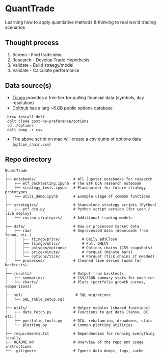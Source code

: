 # QuantTrade
Learning how to apply quantiative methods & thinking to real world trading scenarios 

## Thought process 
1. Screen - Find trade idea
2. Research - Develop Trade Hypothesis
3. Validate - Build straegy/model
4. Validate - Calculate performance

## Data source(s)
- [Tiingo](https://www.tiingo.com/products/stock-api) provides a free tier for pulling financial data (symbols, day resolution)
- [Dolthub](https://www.dolthub.com/repositories/post-no-preference/options/data/master) has a larg ~6.GB public options database

 ```
  brew install dolt
  dolt clone post-no-preference/options
  cd ./options 
  dolt dump -r csv
  ```
- The above script on mac will create a csv dump of options data (`option_chain.csv`)

## Repo directory

```
QuantTrade
│
├── notebooks/                 # All Jupyter notebooks for research
│   ├── etf_backtesting.ipynb  # The ETF DCA research notebook
│   ├── strategy_tests.ipynb   # Placeholder for future strategy prototypes
│   └── utils_demo.ipynb       # Example usage of common functions
│
├── strategies/                # Standalone strategy scripts (Python)
│   ├── etf_dca.py             # Python script version (for Lean / live deploy)
│   └── custom_strategies/     # Additional trading models
│
├── data/                      # Raw or processed market data
│   ├── raw/                   # Unprocessed data (downloads from Yahoo, etc.)
│   │   ├── tiingo/price/          # Daily adjClose
│   │   ├── tiingo/ohlcv/          # Full OHLCV
│   │   ├── polygon/options/       # Options chains (CSV snapshots)
│   │   ├── price/minute/          # Parquet (minute bars)
│   │   └── options/tick/          # Parquet (tick chains if needed)
│   └── processed/             # Cleaned time series (used for backtests)
│
├── results/                   # Output from backtests
│   ├── summaries/             # CSV/JSON summary stats for each run
│   └── charts/                # Plots (portfolio growth curves, comparisons)
│
├── sql/                        # SQL migrations
│   └── SQL_table_setup.sql
│
├── utils/                     # Helper modules (shared functions)
│   ├── data_fetch.py          # Functions to get data (Yahoo, QC, etc.)
│   ├── portfolio_tools.py     # DCA, rebalancing, drawdowns, stats
│   └── plotting.py            # Common plotting utilities
│
├── requirements.txt           # Dependencies for running everything locally
├── README.md                  # Overview of the repo and usage instructions
└── .gitignore                 # Ignore data dumps, logs, cache
```